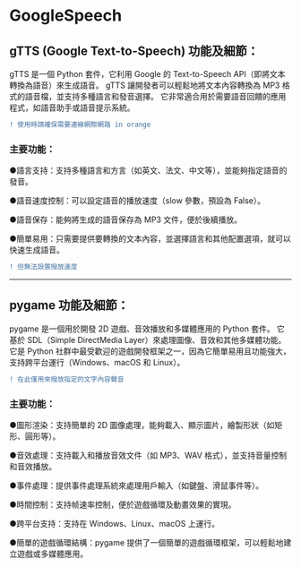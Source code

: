 # GoogleSpeech
## gTTS (Google Text-to-Speech) 功能及細節：
gTTS 是一個 Python 套件，它利用 Google 的 Text-to-Speech API（即將文本轉換為語音）來生成語音。
gTTS 讓開發者可以輕鬆地將文本內容轉換為 MP3 格式的語音檔，並支持多種語言和發音選擇。
它非常適合用於需要語音回饋的應用程式，如語音助手或語音提示系統。
```diff
! 使用時請確保需要連線網際網路 in orange
```

### 主要功能：
  
●語言支持：支持多種語言和方言（如英文、法文、中文等），並能夠指定語音的發音。

●語音速度控制：可以設定語音的播放速度（slow 參數，預設為 False）。

●語音保存：能夠將生成的語音保存為 MP3 文件，便於後續播放。

●簡單易用：只需要提供要轉換的文本內容，並選擇語言和其他配置選項，就可以快速生成語音。

```diff
! 但無法設置撥放速度
```
------
## pygame 功能及細節：
pygame 是一個用於開發 2D 遊戲、音效播放和多媒體應用的 Python 套件。
它基於 SDL（Simple DirectMedia Layer）來處理圖像、音效和其他多媒體功能。
它是 Python 社群中最受歡迎的遊戲開發框架之一，因為它簡單易用且功能強大，支持跨平台運行（Windows、macOS 和 Linux）。
```diff
! 在此僅用來撥放指定的文字內容聲音
```

### 主要功能：
●圖形渲染：支持簡單的 2D 圖像處理，能夠載入、顯示圖片，繪製形狀（如矩形、圓形等）。

●音效處理：支持載入和播放音效文件（如 MP3、WAV 格式），並支持音量控制和音效播放。

●事件處理：提供事件處理系統來處理用戶輸入（如鍵盤、滑鼠事件等）。

●時間控制：支持帧速率控制，便於遊戲循環及動畫效果的實現。

●跨平台支持：支持在 Windows、Linux、macOS 上運行。

●簡單的遊戲循環結構：pygame 提供了一個簡單的遊戲循環框架，可以輕鬆地建立遊戲或多媒體應用。
